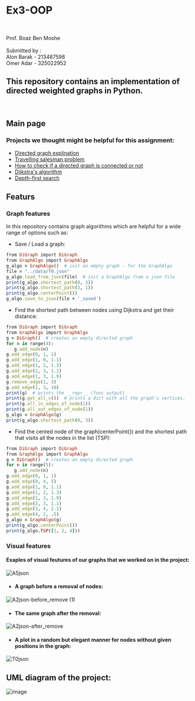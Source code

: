 # Ex3-OOP <br>
<br>

Prof. Boaz Ben Moshe <br>
<br> Submitted by : 
   <br> Alon Barak - 213487598
   <br> Omer Adar - 325022952
   <br>
   ## This repository contains an implementation of directed weighted graphs in Python.<br>
   <br>
   
## Main page

### Projects we thought might be helpful for this assignment: <br>
   - [ Directed graph explination ](https://en.wikipedia.org/wiki/Directed_graph) <br>
   - [ Travelling salesman problem ](https://en.wikipedia.org/wiki/Travelling_salesman_problem) <br>
   - [ How to check if a directed graph is connected or not](https://www.geeksforgeeks.org/check-if-a-directed-graph-is-connected-or-not/) <br>
   - [ Dijkstra's algorithm ](https://en.wikipedia.org/wiki/Dijkstra%27s_algorithm) <br>
   - [ Depth-first search ](https://en.wikipedia.org/wiki/Depth-first_search) <br>

## Featurs <br>
### Graph features <br>
In this repository contains graph algorithms which are helpful for a wide range of options such as:
- Save / Load a graph:
```ruby 
from DiGraph import DiGraph
from GraphAlgo import GraphAlgo
g_algo = GraphAlgo()  # init an empty graph - for the GraphAlgo
file = "../data/T0.json"
g_algo.load_from_json(file)  # init a GraphAlgo from a json file
print(g_algo.shortest_path(0, 3))
print(g_algo.shortest_path(3, 1))
print(g_algo.centerPoint())
g_algo.save_to_json(file + '_saved')
```
- Find the shortest path between nodes using Dijkstra and get their distance:
```ruby 
from DiGraph import DiGraph
from GraphAlgo import GraphAlgo
g = DiGraph()  # creates an empty directed graph
for n in range(4):
   g.add_node(n)
g.add_edge(0, 1, 1)
g.add_edge(1, 0, 1.1)
g.add_edge(1, 2, 1.3)
g.add_edge(2, 3, 1.1)
g.add_edge(1, 3, 1.9)
g.remove_edge(1, 3)
g.add_edge(1, 3, 10)
print(g)  # prints the __repr__ (func output)
print(g.get_all_v())  # prints a dict with all the graph's vertices.
print(g.all_in_edges_of_node(1))
print(g.all_out_edges_of_node(1))
g_algo = GraphAlgo(g)
print(g_algo.shortest_path(0, 3))
```
- Find the cented node of the graph(centerPoint()) and the shortest path that visits all the nodes in the list (TSP):
```ruby
from DiGraph import DiGraph
from GraphAlgo import GraphAlgo
g = DiGraph()  # creates an empty directed graph
for n in range(5):
   g.add_node(n)
g.add_edge(0, 1, 1)
g.add_edge(0, 4, 5)
g.add_edge(1, 0, 1.1)
g.add_edge(1, 2, 1.3)
g.add_edge(1, 3, 1.9)
g.add_edge(2, 3, 1.1)
g.add_edge(3, 4, 2.1)
g.add_edge(4, 2, .5)
g_algo = GraphAlgo(g)
print(g_algo.centerPoint())
print(g_algo.TSP([1, 2, 4]))    
```

### Visual features <br>
#### Exaples of visual feutures of our graphs that we worked on in the project:
![A5json](https://user-images.githubusercontent.com/80644255/147408577-9962c8c0-86b3-47d2-9868-a1eb8f140b39.png)
- #### A graph before a removal of nodes:
![A2json-before_remove (1)](https://user-images.githubusercontent.com/80644255/147409248-ef204c0f-f71e-4e8e-93b2-18b7d9933a5f.png)
- #### The same graph after the removal:
![A2json-after_remove](https://user-images.githubusercontent.com/80644255/147409269-4eef5439-4de8-4f9d-b4e3-1d3054ee6657.png)
- #### A plot in a random but elegant manner for nodes without given positions in the graph:
![T0json](https://user-images.githubusercontent.com/80644255/147409439-d1158142-8a84-4a72-b23e-8fc7135a2e79.png)

## UML diagram of the project:
![image](https://user-images.githubusercontent.com/80644255/147421378-f371cca6-4fb6-4f43-a639-2228a8161db3.png)

